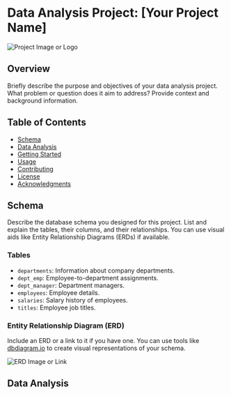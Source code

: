 # Data Analysis Project: [Your Project Name]

![Project Image or Logo](project_image.png) <!-- If applicable -->

## Overview

Briefly describe the purpose and objectives of your data analysis project. What problem or question does it aim to address? Provide context and background information.

## Table of Contents

- [Schema](#schema)
- [Data Analysis](#data-analysis)
- [Getting Started](#getting-started)
- [Usage](#usage)
- [Contributing](#contributing)
- [License](#license)
- [Acknowledgments](#acknowledgments)

## Schema

Describe the database schema you designed for this project. List and explain the tables, their columns, and their relationships. You can use visual aids like Entity Relationship Diagrams (ERDs) if available.

### Tables

- `departments`: Information about company departments.
- `dept_emp`: Employee-to-department assignments.
- `dept_manager`: Department managers.
- `employees`: Employee details.
- `salaries`: Salary history of employees.
- `titles`: Employee job titles.

### Entity Relationship Diagram (ERD)

Include an ERD or a link to it if you have one. You can use tools like [dbdiagram.io](https://dbdiagram.io/) to create visual representations of your schema.

![ERD Image or Link](erd_image.png) <!-- If applicable -->

## Data Analysis
